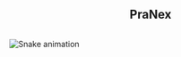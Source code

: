 <h2 align="center">PraNex</h2>
<p align="center" alt="" width="">
    <img alt="" src="assets/standard.gif">
</p>

  ![Snake animation](https://github.com/MrDarkShadoow/MrDarkShadoow/blob/output/github-contribution-grid-snake.svg)
